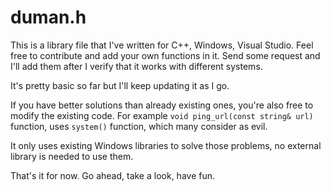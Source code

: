 # duman.h

This is a library file that I've written for C++, Windows, Visual Studio. Feel free to contribute and add your own functions in it. Send some request and I'll add them after I verify that it works with different systems.

It's pretty basic so far but I'll keep updating it as I go.

If you have better solutions than already existing ones, you're also free to modify the existing code. For example `void ping_url(const string& url)` function, uses `system()` function, which many consider as evil. 

It only uses existing Windows libraries to solve those problems, no external library is needed to use them.

That's it for now. Go ahead, take a look, have fun.
